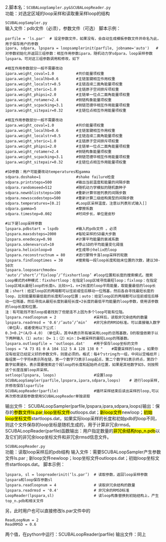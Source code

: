 2.脚本名：`SCUBALoopSampler.py&SCUBALoopReader.py`<br>
功能：对选定区域的loop采样和读取重采样loop的结构

`SCUBALoopSampler.py`<br>
输入文件：pdb文件（必须），参数文件（可选）
脚本示例：
```
parfile = 'ls.par'	# 设定参数文件，如果没有，会自动生成模板参数文件并命名为此，用于保存用户的参数
ipara, sdpara, lpspara = loopsamplerinit(parfile, jobname='auto')	#对参数初始化并返回三组参数：相互作用参数ipara，随机动力学sdpara，loop采样参数lpspara。可对这三组参数调用和修改，如下

#相互作用参数部分一般不需要改动
ipara.weight_coval=1.0          #共价能量项权重
ipara.weight_localhb=0.6        #主链氢键相互作用权重
ipara.weight_localstr=0.5       #主链连续二面角能量项权重
ipara.weight_steric=1.0         #主链原子空间排斥项权重
ipara.weight_phipsi=2.0         #主链单一位点二面角能量项权重
ipara.weight_rotamer=2.4        #侧链构象能量项权重
ipara.weight_scpacking=3.1      #侧链范德华相互作用能量项权重
ipara.weight_sitepair=0.32      #主链位点相互作用能量项权重

#相互作用参数部分一般不需要改动
ipara.weight_coval=1.0          #共价能量项权重
ipara.weight_localhb=0.6        #主链氢键相互作用权重
ipara.weight_localstr=0.5       #主链连续二面角能量项权重
ipara.weight_steric=1.0         #主链原子空间排斥项权重
ipara.weight_phipsi=2.0         #主链单一位点二面角能量项权重
ipara.weight_rotamer=2.4        #侧链构象能量项权重
ipara.weight_scpacking=3.1      #侧链范德华相互作用能量项权重
ipara.weight_sitepair=0.32      #主链位点相互作用能量项权重

#SD参数：用户可能要改动temperatures和gamma
sdpara.doshake=1                #shake failure检查
sdpara.printsteps=500           #输出当前温度和能量的间隔步数
sdpara.randomseed=512           #随机动力学模拟的随机数种子
sdpara.newnbliststeps=100       #重新计算邻居列表的间隔步数
sdpara.newsscodesteps=500       #重新计算二级结构类型的间隔步数
sdpara.temperatures=[0.2]       #Loop区采样温度，注意以列表形式输入[]
sdpara.gamma=5                  #摩擦系数
sdpara.timestep=0.002           #时间步长，单位是皮秒

#以下是loop采样参数	
lpspara.pdbstart = lspdb	    #输入的pdb文件 。必须
lpspara.maxsdsteps=2000	        #每轮采样的SD最大步数
lpspara.enedecay=0.98	        #计算平均能量的衰减系数
lpspara.sdenevarcut=10	        #停止SD的平均能量变化阈值
lpspara.helixinloop=0	        #生成带小helix的loop
lpspara.reconstructnum = 80	    #进行蒙特卡洛loop采样的轮数
lpspara.findlooptimes = 30	    #搜索每一段loop长度和始末位置的次数，建议30-50次
lpspara.loopsearchmode=
'auto'/’short’/’fixloop’/’fixshortloop’	#loop位置和长度的搜索模式。搜索Loop模式的4种模式：fixshortloop：在指定loop区域寻找最短loop；fixloop：在指定loop区域从最短loop的长度n，比较n+1，n+2长度的loop平局能量，取能量最低的loop长度；short：给定loop区的两端都可以往前或往后移动一位残基，然后各自寻找最短长度的loop，比较能量取最低能的长度和loop位置；auto：给定loop区的两端都可以往前或往后移动一位残基，然后寻找从最短长度到最短长度+2长度的最低平均能量的loop参数，使用该参数的loop长度和位置。
注：有可能找不到loop或者找到了但是连不上因为多个loop可能有位阻。
lpspara.readloopnum = 2	                #采样后，读取非冗余结构的数量
lpspara.readrmsd = '0.6'/’auto’/’min’	#非冗余的RMSD标准。可以直接输入数字（单位Å），或者使用以下公式：
0.3+0.2*(A/D-4.0) （单位Å）。其中A表示所有被采用Loop的总残基数，D的取值依赖于以下两种输入（1）auto: D= 1；（2）min：D=被采样的最短Loop的残基数。
lpspara.outloopfile = 'outloops.dat'	#用于保存loop坐标的文件
loops = "A 73 81 0 A 104 112 5 A 128 138 0 "	#需要采样的loop 。如果你没有给定已经定义好的参数文件，则是必须的。格式：每4个string为一组，中间以空格给开；每组第一个字符A表示所在链，第一个数字73表示loop起点，第二个数字81表示终点，第四个数字如果是0，表示需要搜索这个段loop的长度和起始终点位置，如果是其他数字如5，则按照这个长度连接loop并采样。
setloop(lpspara, loops)	                #设置loop
SCUBALoopSampler(parfile,lpspara,ipara,sdpara,loops)	# 进行loop采样,并修改保存lsparfile
SCUBALoopReader(parfile)	            #循环采样结束后读出采样的loop,可以再次修改读取参数使用SCUBALoopReader单独读取
```

输出文件：
SCUBALoopSampler(parfile,lpspara,ipara,sdpara,loops)输出：保存的<mark>参数文件ls.par</mark>;<mark>loop坐标文件</mark>outloops.dat；<mark>新loop文件</mark>newloop；<mark>初始loop坐标文件</mark>startloops.dat，如果实际loop采样的长度和初始pdb的loop不同，则这个文件保存的loop坐标是随机生成的，用于计算非冗余rmsd。
SCUBALoopReader(parfile)函数输出：用户指定数量的<mark>非冗余结构top_n.pdb</mark>以及它们的非冗余loop坐标文件和非冗余rmsd信息文件。

`SCUBALoopReader.py`<br>
功能：读取loop采样后的pdb结构
输入文件：需要SCUBALoopSampler产生参数文件ls.par  ; 新loop文件newloop；loop坐标文件outloops.dat；初始loop坐标文件startloops.dat。
脚本示例：
```
lpspara, sl = loopreaderinit(‘ls.par’)	# 读取参数，返回loop采样参数lpspara和loop保存参数sl
lpspara.readloopnum = 4	                # 读取非冗余结构的数量
lpspara.readrmsd = '0.4'	            # 非冗余的RMSD标准
LoopReader(lpspara,sl)	                # 读loop构象替换到初始结构上，产生top_n.pdb和相关文件
```

另，此时用户也可以直接修改ls.par文件中的
```
ReadLoopNum = 2
ReadRMSD = 0.6
```
两个值，在python中运行：SCUBALoopReader(parfile)
输出文件：同上